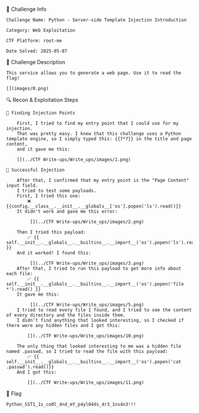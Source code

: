 🔖 Challenge Info

    Challenge Name: Python - Server-side Template Injection Introduction

    Category: Web Exploitation

    CTF Platform: root-me

    Date Solved: 2025-05-07

📜 Challenge Description

    This service allows you to generate a web page. Use it to read the flag!
    
    [](images/0.png)

🔍 Recon & Exploitation Steps

    🔹 Finding Injection Points

        First, I tried to find my entry point that I could use for my injection.
        That was pretty easy. I knew that this challenge uses a Python template engine, so I simply typed this: {{7*7}} in the title and page content,
        and it gave me this:
        
        [](../CTF Write-ups/Write_ups/images/1.png)

    🔹 Successful Injection

        After that, I confirmed that my entry point is the "Page Content" input field.
        I tried to test some payloads.
        First, I tried this one:
            ❌ {{config.__class__.__init__.__globals__['os'].popen('ls').read()}}
        It didn't work and gave me this error:
        
             [](../CTF Write-ups/Write_ups/images/2.png)

        Then I tried this payload:
            ✅ {{ self.__init__.__globals__.__builtins__.__import__('os').popen('ls').read() }}
        And it worked! I found this:
        
             [](../CTF Write-ups/Write_ups/images/3.png)
        After that, I tried to run this payload to get more info about each file:
            ✅ {{ self.__init__.__globals__.__builtins__.__import__('os').popen('file *').read() }}
        It gave me this:
        
             [](../CTF Write-ups/Write_ups/images/5.png)
        I tried to read every file I found, and I tried to see the content of every directory and the files inside them.
        I didn’t find anything that looked interesting, so I checked if there were any hidden files and I got this:
        
            [](../CTF Write-ups/Write_ups/images/10.png)
            
        The only thing that looked interesting to me was a hidden file named .passwd, so I tried to read the file with this payload:
            ✅ {{ self.__init__.__globals__.__builtins__.__import__('os').popen('cat .passwd').read()}}
        And I got this:
        
            [](../CTF Write-ups/Write_ups/images/11.png)

🏁 Flag

    Python_SST1_1s_co0l_4nd_mY_p4yl04ds_4r3_1ns4n3!!!

        
